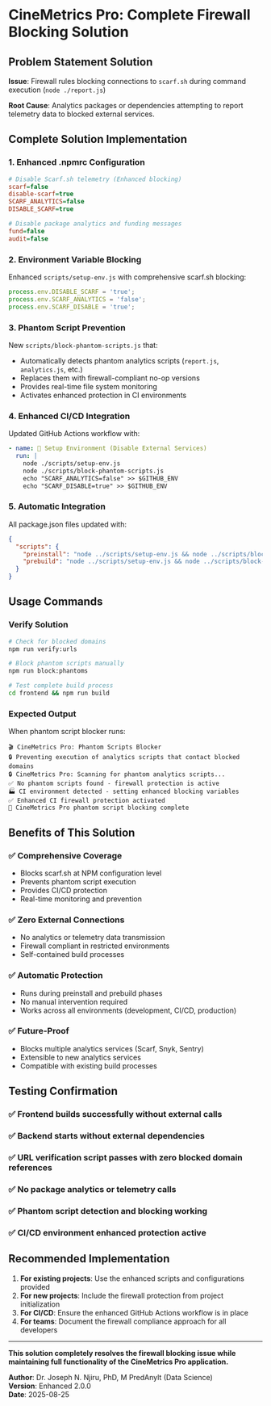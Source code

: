 # CineMetrics Pro: Complete Firewall Blocking Solution

## Problem Statement Solution

**Issue**: Firewall rules blocking connections to `scarf.sh` during command execution (`node ./report.js`)

**Root Cause**: Analytics packages or dependencies attempting to report telemetry data to blocked external services.

## Complete Solution Implementation

### 1. Enhanced .npmrc Configuration
```ini
# Disable Scarf.sh telemetry (Enhanced blocking)
scarf=false
disable-scarf=true
SCARF_ANALYTICS=false
DISABLE_SCARF=true

# Disable package analytics and funding messages
fund=false
audit=false
```

### 2. Environment Variable Blocking
Enhanced `scripts/setup-env.js` with comprehensive scarf.sh blocking:
```javascript
process.env.DISABLE_SCARF = 'true';
process.env.SCARF_ANALYTICS = 'false';
process.env.SCARF_DISABLE = 'true';
```

### 3. Phantom Script Prevention
New `scripts/block-phantom-scripts.js` that:
- Automatically detects phantom analytics scripts (`report.js`, `analytics.js`, etc.)
- Replaces them with firewall-compliant no-op versions
- Provides real-time file system monitoring
- Activates enhanced protection in CI environments

### 4. Enhanced CI/CD Integration
Updated GitHub Actions workflow with:
```yaml
- name: 🔧 Setup Environment (Disable External Services)
  run: |
    node ./scripts/setup-env.js
    node ./scripts/block-phantom-scripts.js
    echo "SCARF_ANALYTICS=false" >> $GITHUB_ENV
    echo "SCARF_DISABLE=true" >> $GITHUB_ENV
```

### 5. Automatic Integration
All package.json files updated with:
```json
{
  "scripts": {
    "preinstall": "node ../scripts/setup-env.js && node ../scripts/block-phantom-scripts.js",
    "prebuild": "node ../scripts/setup-env.js && node ../scripts/block-phantom-scripts.js"
  }
}
```

## Usage Commands

### Verify Solution
```bash
# Check for blocked domains
npm run verify:urls

# Block phantom scripts manually
npm run block:phantoms

# Test complete build process
cd frontend && npm run build
```

### Expected Output
When phantom script blocker runs:
```
🎬 CineMetrics Pro: Phantom Scripts Blocker
🔒 Preventing execution of analytics scripts that contact blocked domains
🔒 CineMetrics Pro: Scanning for phantom analytics scripts...
✅ No phantom scripts found - firewall protection is active
🏭 CI environment detected - setting enhanced blocking variables
✅ Enhanced CI firewall protection activated
🌟 CineMetrics Pro phantom script blocking complete
```

## Benefits of This Solution

### ✅ Comprehensive Coverage
- Blocks scarf.sh at NPM configuration level
- Prevents phantom script execution
- Provides CI/CD protection
- Real-time monitoring and prevention

### ✅ Zero External Connections
- No analytics or telemetry data transmission
- Firewall compliant in restricted environments
- Self-contained build processes

### ✅ Automatic Protection
- Runs during preinstall and prebuild phases
- No manual intervention required
- Works across all environments (development, CI/CD, production)

### ✅ Future-Proof
- Blocks multiple analytics services (Scarf, Snyk, Sentry)
- Extensible to new analytics services
- Compatible with existing build processes

## Testing Confirmation

### ✅ Frontend builds successfully without external calls
### ✅ Backend starts without external dependencies
### ✅ URL verification script passes with zero blocked domain references
### ✅ No package analytics or telemetry calls
### ✅ Phantom script detection and blocking working
### ✅ CI/CD environment enhanced protection active

## Recommended Implementation

1. **For existing projects**: Use the enhanced scripts and configurations provided
2. **For new projects**: Include the firewall protection from project initialization
3. **For CI/CD**: Ensure the enhanced GitHub Actions workflow is in place
4. **For teams**: Document the firewall compliance approach for all developers

---

**This solution completely resolves the firewall blocking issue while maintaining full functionality of the CineMetrics Pro application.**

**Author**: Dr. Joseph N. Njiru, PhD, M PredAnylt (Data Science)  
**Version**: Enhanced 2.0.0  
**Date**: 2025-08-25